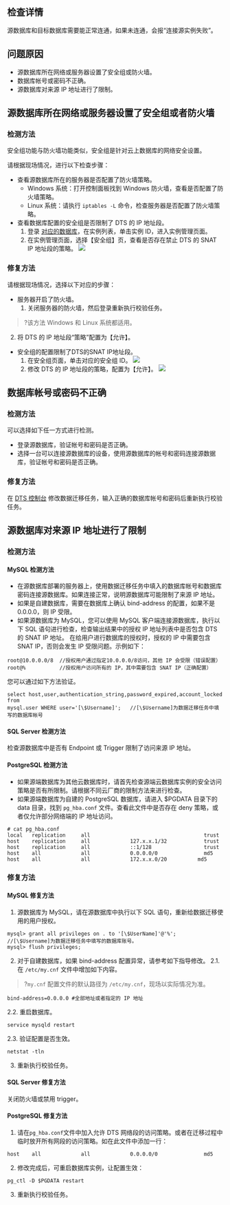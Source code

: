 
## 检查详情
源数据库和目标数据库需要能正常连通，如果未连通，会报“连接源实例失败”。

## 问题原因
- 源数据库所在网络或服务器设置了安全组或防火墙。
- 数据库帐号或密码不正确。
- 源数据库对来源 IP 地址进行了限制。

## 源数据库所在网络或服务器设置了安全组或者防火墙
### 检测方法
安全组功能与防火墙功能类似，安全组是针对云上数据库的网络安全设置。

请根据现场情况，进行以下检查步骤：
- 查看源数据库所在的服务器是否配置了防火墙策略。
  - Windows 系统：打开控制面板找到 Windows 防火墙，查看是否配置了防火墙策略。
  - Linux 系统：请执行 `iptables -L` 命令，检查服务器是否配置了防火墙策略。
- 查看数据库配置的安全组是否限制了 DTS 的 IP 地址段。
  1. 登录 [对应的数据库](https://console.cloud.tencent.com/cdb)，在实例列表，单击实例 ID，进入实例管理页面。
  2. 在实例管理页面，选择【安全组】页，查看是否存在禁止 DTS 的 SNAT IP 地址段的策略。
![](https://main.qcloudimg.com/raw/9ca243d120eba0f8014e8019ffc31fba.png)

### 修复方法
请根据现场情况，选择以下对应的步骤：
- 服务器开启了防火墙。
  1. 关闭服务器的防火墙，然后登录重新执行校验任务。
>?该方法 Windows 和 Linux 系统都适用。
  2. 将 DTS 的 IP 地址段“策略”配置为【允许】。
- 安全组的配置限制了DTS的SNAT IP地址段。  
    1. 在安全组页面，单击对应的安全组 ID。
![](https://main.qcloudimg.com/raw/07bb026fca51a1356df8138349e3c7c9.png)
    2. 修改 DTS 的 IP 地址段的策略，配置为【允许】。
![](https://main.qcloudimg.com/raw/55c84b84e8eea7b8a116ecc2ff1754ea.png)

## 数据库帐号或密码不正确
### 检测方法
可以选择如下任一方式进行检测。
- 登录源数据库，验证帐号和密码是否正确。
- 选择一台可以连接源数据库的设备，使用源数据库的帐号和密码连接源数据库，验证帐号和密码是否正确。

### 修复方法
在 [DTS 控制台](https://console.cloud.tencent.com/dts/migration) 修改数据迁移任务，输入正确的数据库帐号和密码后重新执行校验任务。

## 源数据库对来源 IP  地址进行了限制 
### 检测方法

#### MySQL 检测方法
- 在源数据库部署的服务器上，使用数据迁移任务中填入的数据库帐号和数据库密码连接源数据库。如果连接正常，说明源数据库可能限制了来源 IP 地址。
- 如果是自建数据库，需要在数据库上确认 bind-address 的配置，如果不是0.0.0.0，则 IP 受限。
- 如果源数据库为 MySQL，您可以使用 MySQL 客户端连接源数据库，执行以下 SQL 语句进行检查，检查输出结果中的授权 IP 地址列表中是否包含 DTS 的 SNAT IP 地址。
在给用户进行数据库的授权时，授权的 IP 中需要包含 SNAT IP，否则会发生 IP 受限问题。示例如下：
```
root@10.0.0.0/8  //授权用户通过指定10.0.0.0/8访问，其他 IP 会受限（错误配置）
root@%           //授权用户访问所有的 IP，其中需要包含 SNAT IP（正确配置）
```
您可以通过如下方法验证。
```
select host,user,authentication_string,password_expired,account_locked from
mysql.user WHERE user='[\$Username]';   //[\$Username]为数据迁移任务中填写的数据库帐号
```

#### SQL Server 检测方法
检查源数据库中是否有 Endpoint 或 Trigger 限制了访问来源 IP 地址。

#### PostgreSQL 检测方法
- 如果源端数据库为其他云数据库时，请首先检查源端云数据库实例的安全访问策略是否有所限制。请根据不同云厂商的限制方法来进行检查。
- 如果源端数据库为自建的 PostgreSQL 数据库，请进入 $PGDATA 目录下的 data 目录，找到 `pg_hba.conf` 文件。查看此文件中是否存在 deny 策略，或者仅允许部分网络端的 IP 地址访问。
```
# cat pg_hba.conf
local   replication     all                                     trust
host    replication     all             127.x.x.1/32            trust
host    replication     all             ::1/128                 trust
host    all             all             0.0.0.0/0               md5
host    all             all             172.x.x.0/20          md5
```

### 修复方法
#### MySQL 修复方法
1. 源数据库为 MySQL，请在源数据库中执行以下 SQL 语句，重新给数据迁移使用的用户授权。
```
mysql> grant all privileges on . to '[\$UserName]'@'%';  //[\$Username]为数据迁移任务中填写的数据库账号。
mysql> flush privileges;
```
2. 对于自建数据库，如果 bind-address 配置异常，请参考如下指导修改。
   2.1. 在 `/etc/my.cnf` 文件中增加如下内容。
>?`my.cnf` 配置文件的默认路径为 `/etc/my.cnf`，现场以实际情况为准。
```
bind-address=0.0.0.0 #全部地址或者指定的 IP 地址
```
   2.2. 重启数据库。
```
service mysqld restart
```
   2.3. 验证配置是否生效。
```
netstat -tln
```
3. 重新执行校验任务。

#### SQL Server 修复方法
关闭防火墙或禁用 trigger。

####  PostgreSQL 修复方法
1. 请在`pg_hba.conf`文件中加入允许 DTS 网络段的访问策略。或者在迁移过程中临时放开所有网段的访问策略。如在此文件中添加一行：
```
host    all             all             0.0.0.0/0               md5
```
2. 修改完成后，可重启数据库实例，让配置生效：
```
pg_ctl -D $PGDATA restart
```
3. 重新执行校验任务。


